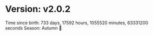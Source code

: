 # Version: v2.0.2
Time since birth: 733 days, 17592 hours, 1055520 minutes, 63331200 seconds
Season: Autumn 🍁
